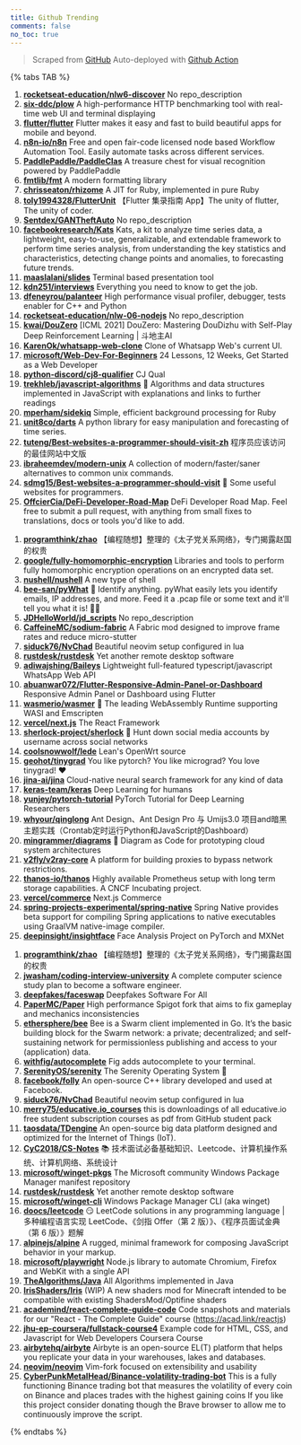 ```yaml
---
title: Github Trending
comments: false
no_toc: true
---
```


> Scraped from [GitHub](https://github.com/trending)
Auto-deployed with [Github Action](https://docs.github.com/en/actions)

{% tabs TAB %}
<!-- tab Daily -->
1. [**rocketseat-education/nlw6-discover**](https://github.com/rocketseat-education/nlw6-discover)
No repo_description
2. [**six-ddc/plow**](https://github.com/six-ddc/plow)
A high-performance HTTP benchmarking tool with real-time web UI and terminal displaying
3. [**flutter/flutter**](https://github.com/flutter/flutter)
Flutter makes it easy and fast to build beautiful apps for mobile and beyond.
4. [**n8n-io/n8n**](https://github.com/n8n-io/n8n)
Free and open fair-code licensed node based Workflow Automation Tool. Easily automate tasks across different services.
5. [**PaddlePaddle/PaddleClas**](https://github.com/PaddlePaddle/PaddleClas)
A treasure chest for visual recognition powered by PaddlePaddle
6. [**fmtlib/fmt**](https://github.com/fmtlib/fmt)
A modern formatting library
7. [**chrisseaton/rhizome**](https://github.com/chrisseaton/rhizome)
A JIT for Ruby, implemented in pure Ruby
8. [**toly1994328/FlutterUnit**](https://github.com/toly1994328/FlutterUnit)
【Flutter 集录指南 App】The unity of flutter, The unity of coder.
9. [**Sentdex/GANTheftAuto**](https://github.com/Sentdex/GANTheftAuto)
No repo_description
10. [**facebookresearch/Kats**](https://github.com/facebookresearch/Kats)
Kats, a kit to analyze time series data, a lightweight, easy-to-use, generalizable, and extendable framework to perform time series analysis, from understanding the key statistics and characteristics, detecting change points and anomalies, to forecasting future trends.
11. [**maaslalani/slides**](https://github.com/maaslalani/slides)
Terminal based presentation tool
12. [**kdn251/interviews**](https://github.com/kdn251/interviews)
Everything you need to know to get the job.
13. [**dfeneyrou/palanteer**](https://github.com/dfeneyrou/palanteer)
High performance visual profiler, debugger, tests enabler for C++ and Python
14. [**rocketseat-education/nlw-06-nodejs**](https://github.com/rocketseat-education/nlw-06-nodejs)
No repo_description
15. [**kwai/DouZero**](https://github.com/kwai/DouZero)
[ICML 2021] DouZero: Mastering DouDizhu with Self-Play Deep Reinforcement Learning | 斗地主AI
16. [**KarenOk/whatsapp-web-clone**](https://github.com/KarenOk/whatsapp-web-clone)
Clone of Whatsapp Web's current UI.
17. [**microsoft/Web-Dev-For-Beginners**](https://github.com/microsoft/Web-Dev-For-Beginners)
24 Lessons, 12 Weeks, Get Started as a Web Developer
18. [**python-discord/cj8-qualifier**](https://github.com/python-discord/cj8-qualifier)
CJ Qual
19. [**trekhleb/javascript-algorithms**](https://github.com/trekhleb/javascript-algorithms)
📝 Algorithms and data structures implemented in JavaScript with explanations and links to further readings
20. [**mperham/sidekiq**](https://github.com/mperham/sidekiq)
Simple, efficient background processing for Ruby
21. [**unit8co/darts**](https://github.com/unit8co/darts)
A python library for easy manipulation and forecasting of time series.
22. [**tuteng/Best-websites-a-programmer-should-visit-zh**](https://github.com/tuteng/Best-websites-a-programmer-should-visit-zh)
程序员应该访问的最佳网站中文版
23. [**ibraheemdev/modern-unix**](https://github.com/ibraheemdev/modern-unix)
A collection of modern/faster/saner alternatives to common unix commands.
24. [**sdmg15/Best-websites-a-programmer-should-visit**](https://github.com/sdmg15/Best-websites-a-programmer-should-visit)
🔗 Some useful websites for programmers.
25. [**OffcierCia/DeFi-Developer-Road-Map**](https://github.com/OffcierCia/DeFi-Developer-Road-Map)
DeFi Developer Road Map. Feel free to submit a pull request, with anything from small fixes to translations, docs or tools you'd like to add.
<!-- endtab -->
<!-- tab Weekly -->
1. [**programthink/zhao**](https://github.com/programthink/zhao)
【编程随想】整理的《太子党关系网络》，专门揭露赵国的权贵
2. [**google/fully-homomorphic-encryption**](https://github.com/google/fully-homomorphic-encryption)
Libraries and tools to perform fully homomorphic encryption operations on an encrypted data set.
3. [**nushell/nushell**](https://github.com/nushell/nushell)
A new type of shell
4. [**bee-san/pyWhat**](https://github.com/bee-san/pyWhat)
🐸 Identify anything. pyWhat easily lets you identify emails, IP addresses, and more. Feed it a .pcap file or some text and it'll tell you what it is! 🧙‍♀️
5. [**JDHelloWorld/jd_scripts**](https://github.com/JDHelloWorld/jd_scripts)
No repo_description
6. [**CaffeineMC/sodium-fabric**](https://github.com/CaffeineMC/sodium-fabric)
A Fabric mod designed to improve frame rates and reduce micro-stutter
7. [**siduck76/NvChad**](https://github.com/siduck76/NvChad)
Beautiful neovim setup configured in lua
8. [**rustdesk/rustdesk**](https://github.com/rustdesk/rustdesk)
Yet another remote desktop software
9. [**adiwajshing/Baileys**](https://github.com/adiwajshing/Baileys)
Lightweight full-featured typescript/javascript WhatsApp Web API
10. [**abuanwar072/Flutter-Responsive-Admin-Panel-or-Dashboard**](https://github.com/abuanwar072/Flutter-Responsive-Admin-Panel-or-Dashboard)
Responsive Admin Panel or Dashboard using Flutter
11. [**wasmerio/wasmer**](https://github.com/wasmerio/wasmer)
🚀 The leading WebAssembly Runtime supporting WASI and Emscripten
12. [**vercel/next.js**](https://github.com/vercel/next.js)
The React Framework
13. [**sherlock-project/sherlock**](https://github.com/sherlock-project/sherlock)
🔎 Hunt down social media accounts by username across social networks
14. [**coolsnowwolf/lede**](https://github.com/coolsnowwolf/lede)
Lean's OpenWrt source
15. [**geohot/tinygrad**](https://github.com/geohot/tinygrad)
You like pytorch? You like micrograd? You love tinygrad! ❤️
16. [**jina-ai/jina**](https://github.com/jina-ai/jina)
Cloud-native neural search framework for any kind of data
17. [**keras-team/keras**](https://github.com/keras-team/keras)
Deep Learning for humans
18. [**yunjey/pytorch-tutorial**](https://github.com/yunjey/pytorch-tutorial)
PyTorch Tutorial for Deep Learning Researchers
19. [**whyour/qinglong**](https://github.com/whyour/qinglong)
Ant Design、Ant Design Pro 与 Umijs3.0 项目and暗黑主题实践（Crontab定时运行Python和JavaScript的Dashboard）
20. [**mingrammer/diagrams**](https://github.com/mingrammer/diagrams)
🎨 Diagram as Code for prototyping cloud system architectures
21. [**v2fly/v2ray-core**](https://github.com/v2fly/v2ray-core)
A platform for building proxies to bypass network restrictions.
22. [**thanos-io/thanos**](https://github.com/thanos-io/thanos)
Highly available Prometheus setup with long term storage capabilities. A CNCF Incubating project.
23. [**vercel/commerce**](https://github.com/vercel/commerce)
Next.js Commerce
24. [**spring-projects-experimental/spring-native**](https://github.com/spring-projects-experimental/spring-native)
Spring Native provides beta support for compiling Spring applications to native executables using GraalVM native-image compiler.
25. [**deepinsight/insightface**](https://github.com/deepinsight/insightface)
Face Analysis Project on PyTorch and MXNet
<!-- endtab -->
<!-- tab Monthly -->
1. [**programthink/zhao**](https://github.com/programthink/zhao)
【编程随想】整理的《太子党关系网络》，专门揭露赵国的权贵
2. [**jwasham/coding-interview-university**](https://github.com/jwasham/coding-interview-university)
A complete computer science study plan to become a software engineer.
3. [**deepfakes/faceswap**](https://github.com/deepfakes/faceswap)
Deepfakes Software For All
4. [**PaperMC/Paper**](https://github.com/PaperMC/Paper)
High performance Spigot fork that aims to fix gameplay and mechanics inconsistencies
5. [**ethersphere/bee**](https://github.com/ethersphere/bee)
Bee is a Swarm client implemented in Go. It’s the basic building block for the Swarm network: a private; decentralized; and self-sustaining network for permissionless publishing and access to your (application) data.
6. [**withfig/autocomplete**](https://github.com/withfig/autocomplete)
Fig adds autocomplete to your terminal.
7. [**SerenityOS/serenity**](https://github.com/SerenityOS/serenity)
The Serenity Operating System 🐞
8. [**facebook/folly**](https://github.com/facebook/folly)
An open-source C++ library developed and used at Facebook.
9. [**siduck76/NvChad**](https://github.com/siduck76/NvChad)
Beautiful neovim setup configured in lua
10. [**merry75/educative.io_courses**](https://github.com/merry75/educative.io_courses)
this is downloadings of all educative.io free student subscription courses as pdf from GitHub student pack
11. [**taosdata/TDengine**](https://github.com/taosdata/TDengine)
An open-source big data platform designed and optimized for the Internet of Things (IoT).
12. [**CyC2018/CS-Notes**](https://github.com/CyC2018/CS-Notes)
📚 技术面试必备基础知识、Leetcode、计算机操作系统、计算机网络、系统设计
13. [**microsoft/winget-pkgs**](https://github.com/microsoft/winget-pkgs)
The Microsoft community Windows Package Manager manifest repository
14. [**rustdesk/rustdesk**](https://github.com/rustdesk/rustdesk)
Yet another remote desktop software
15. [**microsoft/winget-cli**](https://github.com/microsoft/winget-cli)
Windows Package Manager CLI (aka winget)
16. [**doocs/leetcode**](https://github.com/doocs/leetcode)
😏 LeetCode solutions in any programming language | 多种编程语言实现 LeetCode、《剑指 Offer（第 2 版）》、《程序员面试金典（第 6 版）》题解
17. [**alpinejs/alpine**](https://github.com/alpinejs/alpine)
A rugged, minimal framework for composing JavaScript behavior in your markup.
18. [**microsoft/playwright**](https://github.com/microsoft/playwright)
Node.js library to automate Chromium, Firefox and WebKit with a single API
19. [**TheAlgorithms/Java**](https://github.com/TheAlgorithms/Java)
All Algorithms implemented in Java
20. [**IrisShaders/Iris**](https://github.com/IrisShaders/Iris)
(WIP) A new shaders mod for Minecraft intended to be compatible with existing ShadersMod/Optifine shaders
21. [**academind/react-complete-guide-code**](https://github.com/academind/react-complete-guide-code)
Code snapshots and materials for our "React - The Complete Guide" course (https://acad.link/reactjs)
22. [**jhu-ep-coursera/fullstack-course4**](https://github.com/jhu-ep-coursera/fullstack-course4)
Example code for HTML, CSS, and Javascript for Web Developers Coursera Course
23. [**airbytehq/airbyte**](https://github.com/airbytehq/airbyte)
Airbyte is an open-source EL(T) platform that helps you replicate your data in your warehouses, lakes and databases.
24. [**neovim/neovim**](https://github.com/neovim/neovim)
Vim-fork focused on extensibility and usability
25. [**CyberPunkMetalHead/Binance-volatility-trading-bot**](https://github.com/CyberPunkMetalHead/Binance-volatility-trading-bot)
This is a fully functioning Binance trading bot that measures the volatility of every coin on Binance and places trades with the highest gaining coins If you like this project consider donating though the Brave browser to allow me to continuously improve the script.
<!-- endtab -->
{% endtabs %}
